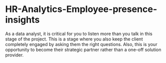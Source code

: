 # HR-Analytics-Employee-presence-insights
As a data analyst, it is critical for you to listen more than you talk in this stage of the project. This is a stage where you also keep the client completely engaged by asking them the right questions. Also, this is your opportunity to become their strategic partner rather than a one-off solution provider.
